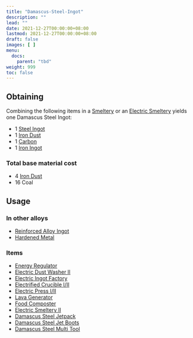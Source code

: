 ```yaml
---
title: "Damascus-Steel-Ingot"
description: ""
lead: ""
date: 2021-12-27T00:00:00+08:00
lastmod: 2021-12-27T00:00:00+08:00
draft: false
images: [ ]
menu:
  docs:
    parent: "tbd"
weight: 999
toc: false
---
```


## Obtaining

Combining the following items in a [Smeltery](/docs/slimefun/smeltery) or an [Electric Smeltery](/docs/slimefun/electric-smeltery) yields one Damascus Steel Ingot:

* 1 [Steel Ingot](/docs/slimefun/steel-ingot)
* 1 [Iron Dust](/docs/slimefun/iron-dust)
* 1 [Carbon](/docs/slimefun/carbon)
* 1 [Iron Ingot](/docs/slimefun/iron-ingot)

### Total base material cost

* 4 [Iron Dust](/docs/slimefun/iron-dust)
* 16 Coal

## Usage

### In other alloys

* [Reinforced Alloy Ingot](/docs/slimefun/reinforced-alloy-ingot)
* [Hardened Metal](/docs/slimefun/hardened-metal)

### Items

* [Energy Regulator](/docs/slimefun/energy-regulator)
* [Electric Dust Washer II](/docs/slimefun/electric-dust-washer)
* [Electric Ingot Factory](/docs/slimefun/electric-ingot-factory)
* [Electrified Crucible I/II](/docs/slimefun/electrified-crucible)
* [Electric Press I/II](/docs/slimefun/electric-press)
* [Lava Generator](/docs/slimefun/lava-generator)
* [Food Composter](/docs/slimefun/food-composter)
* [Electric Smeltery II](/docs/slimefun/electric-smeltery)
* [Damascus Steel Jetpack](/docs/slimefun/jetpacks)
* [Damascus Steel Jet Boots](/docs/slimefun/jet-boots)
* [Damascus Steel Multi Tool](/docs/slimefun/multi-tools)
